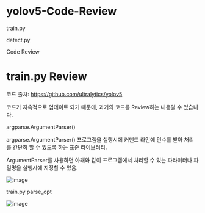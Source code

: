 # yolov5-Code-Review

train.py

detect.py 

Code Review

# train.py Review

코드 출처: https://github.com/ultralytics/yolov5 

코드가 지속적으로 업데이트 되기 때문에, 과거의 코드를  Review하는 내용일 수 있습니다.

argparse.ArgumentParser()

argparse.ArgumentParser() 프로그램을 실행시에 커맨드 라인에 인수를 받아 처리를 간단히 할 수 있도록 하는 표준 라이브러리.

ArgumentParser를 사용하면 아래와 같이 프로그램에서 처리할 수 있는 파라미터나 파일명을 실행시에 지정할 수 있음.

![image](https://user-images.githubusercontent.com/104436260/209034184-64bc45a7-f2e8-422f-9ab7-50f0a3145896.png)

train.py parse_opt

![image](https://user-images.githubusercontent.com/104436260/209034405-c9529182-eb48-4ce2-a4fd-d7f7d23ee9b2.png)
